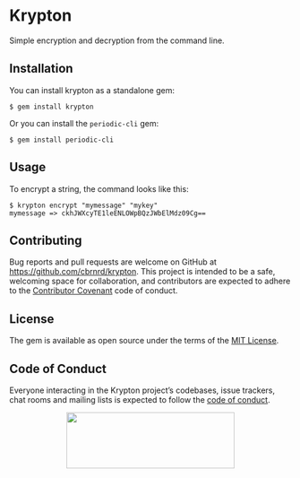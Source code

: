 # Krypton

Simple encryption and decryption from the command line.


## Installation

You can install krypton as a standalone gem:

    $ gem install krypton

Or you can install the `periodic-cli` gem:
    
    $ gem install periodic-cli

## Usage

To encrypt a string, the command looks like this:

    $ krypton encrypt "mymessage" "mykey" 
    mymessage => ckhJWXcyTE1leENLOWpBQzJWbElMdz09Cg==

## Contributing

Bug reports and pull requests are welcome on GitHub at https://github.com/cbrnrd/krypton. This project is intended to be a safe, welcoming space for collaboration, and contributors are expected to adhere to the [Contributor Covenant](http://contributor-covenant.org) code of conduct.

## License

The gem is available as open source under the terms of the [MIT License](https://opensource.org/licenses/MIT).

## Code of Conduct

Everyone interacting in the Krypton project’s codebases, issue trackers, chat rooms and mailing lists is expected to follow the [code of conduct](https://github.com/cbrnrd/krypton/blob/master/CODE_OF_CONDUCT.md).


<p align="center">
  <img height="100" width="300" src="https://i.imgur.com/obHmDnX.png">
</p>
